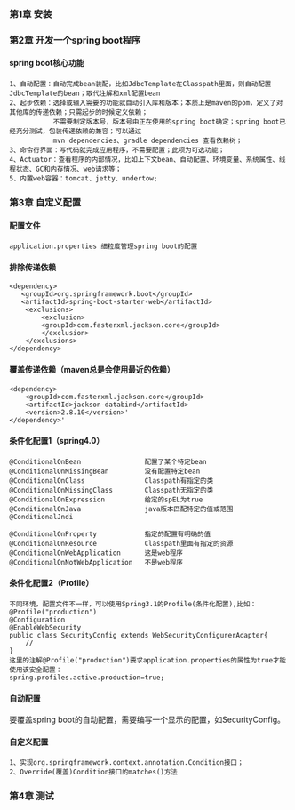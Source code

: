 ### 第1章 安装
### 第2章 开发一个spring boot程序
#### spring boot核心功能
    1、自动配置：自动完成bean装配，比如JdbcTemplate在Classpath里面，则自动配置JdbcTemplate的bean；取代注解和xml配置bean
    2、起步依赖：选择或输入需要的功能就自动引入库和版本；本质上是maven的pom，定义了对其他库的传递依赖；只需起步的时候定义依赖；
               不需要制定版本号，版本号由正在使用的spring boot确定；spring boot已经充分测试，包装传递依赖的兼容；可以通过  
               mvn dependencies、gradle dependencies 查看依赖树；
    3、命令行界面：写代码就完成应用程序，不需要配置；此项为可选功能；
    4、Actuator：查看程序的内部情况，比如上下文bean、自动配置、环境变量、系统属性、线程状态、GC和内存情况、web请求等；
    5、内置web容器：tomcat、jetty、undertow; 
### 第3章 自定义配置
#### 配置文件
    application.properties 细粒度管理spring boot的配置 
#### 排除传递依赖 
    <dependency> 
       <groupId>org.springframework.boot</groupId> 
       <artifactId>spring-boot-starter-web</artifactId>
        <exclusions>
            <exclusion>
            <groupId>com.fasterxml.jackson.core</groupId>
            </exclusion>
        </exclusions>
    </dependency>
#### 覆盖传递依赖（maven总是会使用最近的依赖）
    <dependency>
        <groupId>com.fasterxml.jackson.core</groupId>       
        <artifactId>jackson-databind</artifactId>         
        <version>2.8.10</version>'
    </dependency>' 
#### 条件化配置1（spring4.0）
    @ConditionalOnBean                配置了某个特定bean       
    @ConditionalOnMissingBean         没有配置特定bean         
    @ConditionalOnClass               Classpath有指定的类      
    @ConditionalOnMissingClass        Classpath无指定的类      
    @ConditionalOnExpression          给定的spEL为true         
    @ConditionalOnJava                java版本匹配特定的值或范围 
    @ConditionalJndi                  

    @ConditionalOnProperty            指定的配置有明确的值       
    @ConditionalOnResource            Classpath里面有指定的资源 
    @ConditionalOnWebApplication      这是web程序              
    @ConditionalOnNotWebApplication   不是web程序  
#### 条件化配置2（Profile）
    不同环境，配置文件不一样，可以使用Spring3.1的Profile(条件化配置),比如：
    @Profile("production")
    @Configuration
    @EnableWebSecurity
    public class SecurityConfig extends WebSecurityConfigurerAdapter{
        //
    }  
    这里的注解@Profile("production")要求application.properties的属性为true才能使用该安全配置：
    spring.profiles.active.production=true;    
#### 自动配置
要覆盖spring boot的自动配置，需要编写一个显示的配置，如SecurityConfig。  
#### 自定义配置
    1、实现org.springframework.context.annotation.Condition接口；
    2、Override(覆盖)Condition接口的matches()方法              
### 第4章 测试








